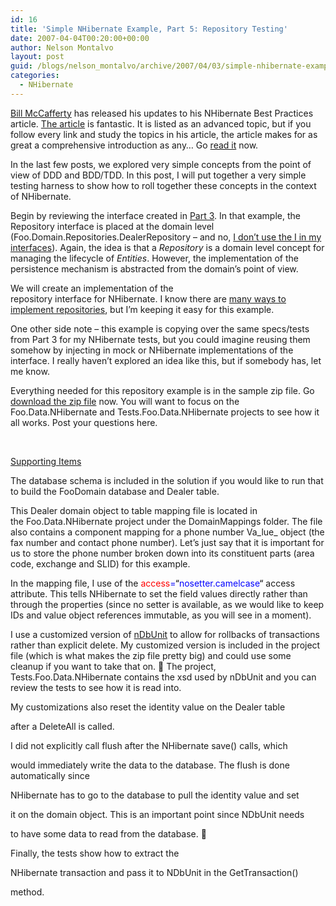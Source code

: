 ```yaml
---
id: 16
title: 'Simple NHibernate Example, Part 5: Repository Testing'
date: 2007-04-04T00:20:00+00:00
author: Nelson Montalvo
layout: post
guid: /blogs/nelson_montalvo/archive/2007/04/03/simple-nhibernate-example-part-5-repository-testing.aspx
categories:
  - NHibernate
---
```

<a href="http://devlicio.us/blogs/billy%5Fmccafferty/" target="_blank">Bill McCafferty</a> has released his updates to his NHibernate Best Practices article. <a href="http://www.codeproject.com/aspnet/NHibernateBestPractices.asp" target="_blank">The article</a> is fantastic. It is listed as an advanced topic, but if you follow every link and study the topics in his article, the article makes for as great&nbsp;a comprehensive introduction as any&#8230; Go <a href="http://www.codeproject.com/aspnet/NHibernateBestPractices.asp" target="_blank">read it</a> now. 

In the last few posts, we explored very simple concepts from the point of view of DDD and&nbsp;BDD/TDD. In this post, I will put together a very simple testing harness to show how to roll together these concepts&nbsp;in the context of&nbsp;NHibernate.

Begin by reviewing the interface created in <a href="http://www.lostechies.com/blogs/nelson_montalvo/archive/2007/03/30/simple-nhibernate-example-part-3-initial-repository-implementation.aspx" title="Simple NHibernate Example, Part 3" target="_blank">Part 3</a>. In that example, the Repository interface is placed at the domain level (Foo.Domain.Repositories.DealerRepository &#8211; and no, <a href="http://codebetter.com/blogs/jeremy.miller/archive/2006/04/26/143489.aspx" target="_blank">I don&#8217;t use the I in my interfaces</a>). Again, the idea is that a _Repository_ is a domain level concept for managing the lifecycle of _Entities_. However, the implementation of&nbsp;the persistence mechanism&nbsp;is abstracted from the domain&#8217;s point of view. 

We will create an implementation of the repository&nbsp;interface&nbsp;for&nbsp;NHibernate.&nbsp;I know there are <a href="http://www.ayende.com/Blog/archive/2007/03/20/Repositories-101.aspx" target="_blank">many ways to implement repositories</a>, but I&#8217;m keeping it easy for this example.

One other side note &#8211; this example is copying&nbsp;over the same&nbsp;specs/tests from Part 3 for my NHibernate tests, but you could imagine reusing them somehow by injecting in mock or NHibernate implementations of the interface. I really haven&#8217;t explored an idea like this, but if somebody has, let me know.

Everything needed for this repository example is in the sample zip file. Go <a href="http://groups.google.com/group/lostechies/web/Foo.Domain.zip" target="_blank">download the zip file</a>&nbsp;now. You will want to focus on the Foo.Data.NHibernate and Tests.Foo.Data.NHibernate projects to see how it all works. Post your questions here.

&nbsp;

<u>Supporting Items</u>

The&nbsp;database schema is included in the solution if you would like to run that to build the FooDomain database and Dealer table.

This Dealer domain object to table mapping file is located in the&nbsp;Foo.Data.NHibernate project under the DomainMappings folder.&nbsp;The file also&nbsp;contains a component mapping for a phone number&nbsp;Va_lue_ object (the fax number and contact phone number). Let&#8217;s just say that it is important for us to store the phone number broken down into its constituent parts (area code, exchange and SLID) for this example. 

In the mapping file,&nbsp;I&nbsp;use of the&nbsp;<span style="color: red">access</span><span style="color: blue">=</span><span style="color: black">&#8220;</span><span style="color: blue">nosetter.camelcase</span><span style="color: black">&#8220;</span> access attribute. This tells NHibernate to set the field values directly rather than through the properties (since no setter is available, as we would like to keep IDs and value object references immutable,&nbsp;as you will see in a moment).

I use a customized version of <a href="http://www.ndbunit.org/" target="_blank">nDbUnit</a> to allow for rollbacks of transactions rather than explicit delete. My customized version is included in the project file (which is what makes&nbsp;the&nbsp;zip file&nbsp;pretty big) and could use some cleanup if you want to take that on. 🙂 The project, Tests.Foo.Data.NHibernate contains the xsd used by nDbUnit and you can review the tests to see how it is read into. 

My customizations also reset the identity value on the Dealer table
  
after a DeleteAll is called. 

I did not explicitly call flush after the NHibernate save() calls, which
  
would immediately write the data to the database. The flush is done automatically since
  
NHibernate has to go to the database to pull the identity value and set
  
it on the domain object. This is an important point since NDbUnit needs
  
to have some data to read from the database. 🙂 

Finally, the tests show how to extract the
  
NHibernate transaction and pass it to NDbUnit in the GetTransaction()
  
method.  
&nbsp;